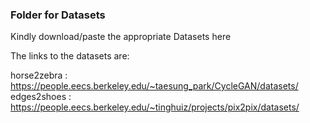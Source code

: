 <h3> Folder for Datasets </h3>

<p> Kindly download/paste the appropriate Datasets here </p>

The links to the datasets are:

horse2zebra : https://people.eecs.berkeley.edu/~taesung_park/CycleGAN/datasets/<br>
edges2shoes :	https://people.eecs.berkeley.edu/~tinghuiz/projects/pix2pix/datasets/
